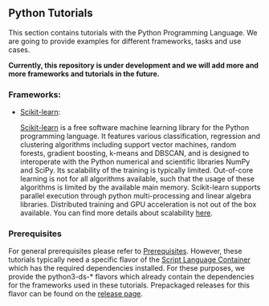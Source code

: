 ## Python Tutorials
This section contains tutorials with the Python Programming Language. We are going to provide examples for different frameworks, tasks and use cases.

**Currently, this repository is under development and we will add more and more frameworks and tutorials in the future.**

### Frameworks:

* [Scikit-learn](scikit-learn):
  
  [Scikit-learn](https://scikit-learn.org/stable/) is a free software machine learning library for the Python programming language. It features various classification, regression and clustering algorithms including support vector machines, random forests, gradient boosting, k-means and DBSCAN, and is designed to interoperate with the Python numerical and scientific libraries NumPy and SciPy. Its scalability of the training is typically limited. Out-of-core learning is not for all algorithms available, such that the usage of these algorithms is limited by the available main memory. Scikit-learn supports parallel execution through python multi-processing and linear algebra libraries. Distributed training and GPU acceleration is not out of the box available. You can find more details about scalability [here](https://scikit-learn.org/stable/modules/computing.html).

### Prerequisites

For general prerequisites please refer to [Prerequisites](../README.md). However, these tutorials typically need a specific flavor of the [Script Language Container](https://github.com/exasol/script-languages) which has the required dependencies installed. For these purposes, we provide the python3-ds-* flavors which already contain the dependencies for the frameworks used in these tutorials. Prepackaged releases for this flavor can be found on the [release page](https://github.com/exasol/script-languages/releases).
